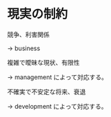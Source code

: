 # 現実の制約

競争、利害関係

→ business

複雑で曖昧な現状、有限性

→ management によって対応する。

不確実で不安定な将来、衰退

→ development によって対応する。

